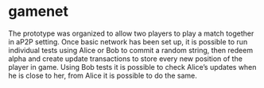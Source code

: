 # gamenet
 
The prototype was organized to allow two players to play a match together in aP2P setting. Once basic network has been set up, it is possible to run individual tests using Alice or Bob to commit a random string, then redeem alpha and create update transactions to store every new position of the player in game. Using Bob tests it is possible to check Alice’s updates when he is close to her, from Alice it is possible to do the same. 
